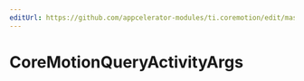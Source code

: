 ```yaml
---
editUrl: https://github.com/appcelerator-modules/ti.coremotion/edit/master/apidoc/CoreMotion.yml
---
```

# CoreMotionQueryActivityArgs

<TypeHeader/>

<ApiDocs/>
